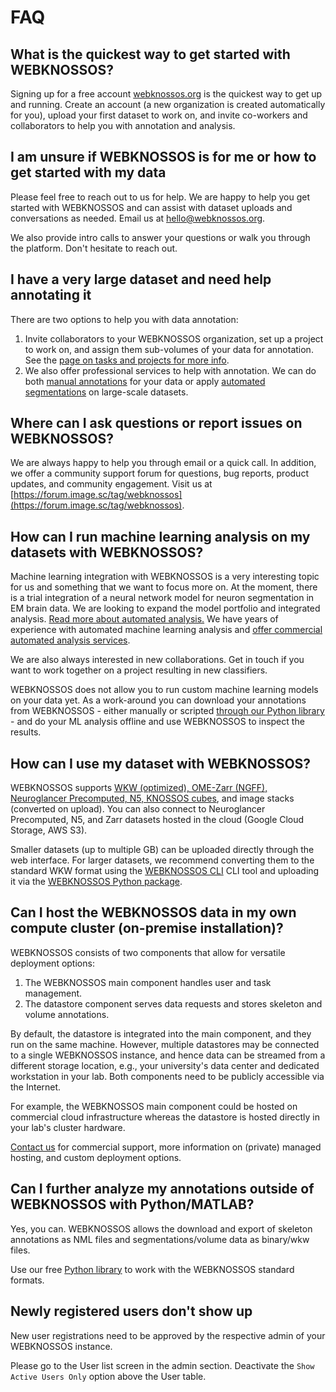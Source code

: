 # FAQ

## What is the quickest way to get started with WEBKNOSSOS?
Signing up for a free account [webknossos.org](https://webknossos.org) is the quickest way to get up and running. Create an account (a new organization is created automatically for you), upload your first dataset to work on, and invite co-workers and collaborators to help you with annotation and analysis.

## I am unsure if WEBKNOSSOS is for me or how to get started with my data
Please feel free to reach out to us for help. We are happy to help you get started with WEBKNOSSOS and can assist with dataset uploads and conversations as needed. Email us at [hello@webknossos.org](mailto:hello@webknossos.org).

We also provide intro calls to answer your questions or walk you through the platform. Don't hesitate to reach out.

## I have a very large dataset and need help annotating it
There are two options to help you with data annotation:

1. Invite collaborators to your WEBKNOSSOS organization, set up a project to work on, and assign them sub-volumes of your data for annotation. See the [page on tasks and projects for more info](./tasks_projects/tasks.md). 
2. We also offer professional services to help with annotation. We can do both [manual annotations](https://webknossos.org/services/annotations) for your data or apply [automated segmentations](https://webknossos.org/services/automated-segmentation) on large-scale datasets.

## Where can I ask questions or report issues on WEBKNOSSOS?

We are always happy to help you through email or a quick call. In addition, we offer a community support forum for questions, bug reports, product updates, and community engagement. Visit us at [https://forum.image.sc/tag/webknossos](https://forum.image.sc/tag/webknossos).

## How can I run machine learning analysis on my datasets with WEBKNOSSOS?
Machine learning integration with WEBKNOSSOS is a very interesting topic for us and something that we want to focus more on. 
At the moment, there is a trial integration of a neural network model for neuron segmentation in EM brain data. 
We are looking to expand the model portfolio and integrated analysis. [Read more about automated analysis.](./automation/index.md)
We have years of experience with automated machine learning analysis and [offer commercial automated analysis services](https://webknossos.org/services/automated-segmentation). 

We are also always interested in new collaborations. 
Get in touch if you want to work together on a project resulting in new classifiers.

WEBKNOSSOS does not allow you to run custom machine learning models on your data yet. As a work-around you can download your annotations from WEBKNOSSOS - either manually or scripted [through our Python library](https://docs.webknossos.org/webknossos-py/) - and do your ML analysis offline and use WEBKNOSSOS to inspect the results. 

## How can I use my dataset with WEBKNOSSOS?

WEBKNOSSOS supports [WKW (optimized), OME-Zarr (NGFF), Neuroglancer Precomputed, N5, KNOSSOS cubes](./data/index.md), and image stacks (converted on upload). You can also connect to Neuroglancer Precomputed, N5, and Zarr datasets hosted in the cloud (Google Cloud Storage, AWS S3).

Smaller datasets (up to multiple GB) can be uploaded directly through the web interface. For larger datasets, we recommend converting them to the standard WKW format using the [WEBKNOSSOS CLI](https://docs.webknossos.org/cli/) CLI tool and uploading it via the [WEBKNOSSOS Python package](https://docs.webknossos.org/webknossos-py/examples/upload_image_data.html).

## Can I host the WEBKNOSSOS data in my own compute cluster (on-premise installation)?

WEBKNOSSOS consists of two components that allow for versatile deployment options:

1. The WEBKNOSSOS main component handles user and task management.
2. The datastore component serves data requests and stores skeleton and volume annotations.

By default, the datastore is integrated into the main component, and they run on the same machine.
However, multiple datastores may be connected to a single WEBKNOSSOS instance, and hence data can be streamed from a different storage location, e.g., your university's data center and dedicated workstation in your lab.
Both components need to be publicly accessible via the Internet.

For example, the WEBKNOSSOS main component could be hosted on commercial cloud infrastructure whereas the datastore is hosted directly in your lab's cluster hardware.

[Contact us](mailto:hello@webknossos.org) for commercial support, more information on (private) managed hosting, and custom deployment options.

## Can I further analyze my annotations outside of WEBKNOSSOS with Python/MATLAB?
Yes, you can. WEBKNOSSOS allows the download and export of skeleton annotations as NML files and segmentations/volume data as binary/wkw files.

Use our free [Python library](https://docs.webknossos.org/webknossos-py/) to work with the WEBKNOSSOS standard formats.

## Newly registered users don't show up

New user registrations need to be approved by the respective admin of your WEBKNOSSOS instance.

Please go to the User list screen in the admin section.
Deactivate the `Show Active Users Only` option above the User table.
